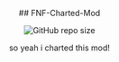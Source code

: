 <p align="center">
## FNF-Charted-Mod

<p align="center">
<img alt="GitHub repo size" src="https://img.shields.io/github/repo-size/MmarkiXD/FNF-Charted-Mod">

<p align="center">
so yeah i charted this mod!
